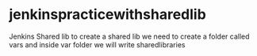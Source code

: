 # jenkinspracticewithsharedlib
Jenkins Shared lib
to create a shared lib we need to create a folder called vars and inside var folder we will write sharedlibraries

